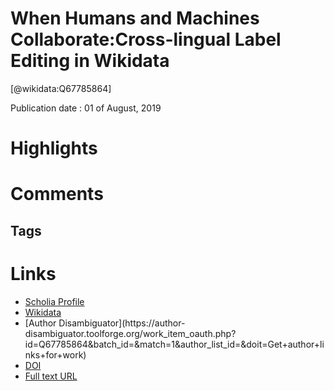 
When Humans and Machines Collaborate:Cross-lingual Label Editing in Wikidata
============================================================================
  
  [@wikidata:Q67785864]  
  
Publication date : 01 of August, 2019  

# Highlights

# Comments

## Tags

# Links
  
 * [Scholia Profile](https://scholia.toolforge.org/work/Q67785864)  
 * [Wikidata](https://www.wikidata.org/wiki/Q67785864)  
 * [Author Disambiguator](https://author-
disambiguator.toolforge.org/work_item_oauth.php?id=Q67785864&batch_id=&match=1&author_list_id=&doit=Get+author+links+for+work)  
 * [DOI](https://doi.org/10.1145/3306446.3340826)  
 * [Full text URL](https://opensym.org/wp-content/uploads/2019/08/os19-paper-A16-kaffee.pdf)  
